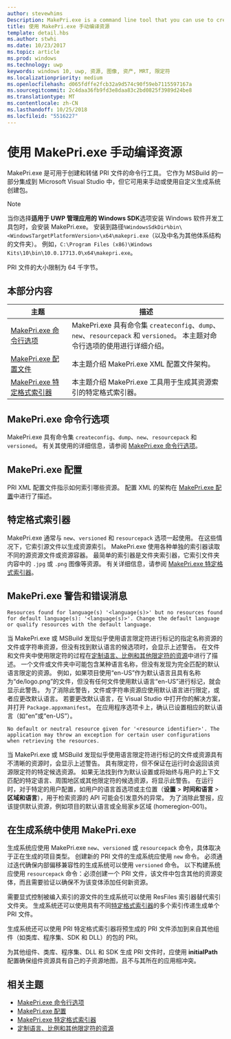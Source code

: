 ```yaml
---
author: stevewhims
Description: MakePri.exe is a command line tool that you can use to create and dump PRI files. It is integrated as part of MSBuild within Microsoft Visual Studio, but it could be useful to you for creating packages manually or with a custom build system.
title: 使用 MakePri.exe 手动编译资源
template: detail.hbs
ms.author: stwhi
ms.date: 10/23/2017
ms.topic: article
ms.prod: windows
ms.technology: uwp
keywords: windows 10, uwp, 资源, 图像, 资产, MRT, 限定符
ms.localizationpriority: medium
ms.openlocfilehash: d065fdffe2fcb32a9d574c90f59eb7115597167a
ms.sourcegitcommit: 2c4daa36fb9fd3e8daa83c2bd0825f3989d24be8
ms.translationtype: MT
ms.contentlocale: zh-CN
ms.lasthandoff: 10/25/2018
ms.locfileid: "5516227"
---
```

# <a name="compile-resources-manually-with-makepriexe"></a>使用 MakePri.exe 手动编译资源

MakePri.exe 是可用于创建和转储 PRI 文件的命令行工具。 它作为 MSBuild 的一部分集成到 Microsoft Visual Studio 中，但它可用来手动或使用自定义生成系统创建包。

> [!NOTE]
> 当你选择**适用于 UWP 管理应用的 Windows SDK**选项安装 Windows 软件开发工具包时，会安装 MakePri.exe。 安装到路径`%WindowsSdkDir%bin\<WindowsTargetPlatformVersion>\x64\makepri.exe`（以及中名为其他体系结构的文件夹）。 例如，`C:\Program Files (x86)\Windows Kits\10\bin\10.0.17713.0\x64\makepri.exe`。

PRI 文件的大小限制为 64 千字节。

## <a name="in-this-section"></a>本部分内容
|主题|描述|
|-|-|
| [MakePri.exe 命令行选项](makepri-exe-command-options.md) | MakePri.exe 具有命令集 `createconfig`、`dump`、`new`、`resourcepack` 和 `versioned`。 本主题对命令行选项的使用进行详细介绍。 |
| [MakePri.exe 配置文件](makepri-exe-configuration.md) | 本主题介绍 MakePri.exe XML 配置文件架构。 |
| [MakePri.exe 特定格式索引器](makepri-exe-format-specific-indexers.md) | 本主题介绍 MakePri.exe 工具用于生成其资源索引的特定格式索引器。 |

## <a name="makepriexe-command-line-options"></a>MakePri.exe 命令行选项

MakePri.exe 具有命令集 `createconfig`、`dump`、`new`、`resourcepack` 和 `versioned`。 有关其使用的详细信息，请参阅 [MakePri.exe 命令行选项](makepri-exe-command-options.md)。

## <a name="makepriexe-configuration"></a>MakePri.exe 配置

PRI XML 配置文件指示如何索引哪些资源。 配置 XML 的架构在 [MakePri.exe 配置](makepri-exe-configuration.md)中进行了描述。

## <a name="format-specific-indexers"></a>特定格式索引器

MakePri.exe 通常与 `new`、`versioned` 和 `resourcepack` 选项一起使用。 在这些情况下，它索引源文件以生成资源索引。 MakePri.exe 使用各种单独的索引器读取不同的源资源文件或资源容器。 最简单的索引器是文件夹索引器，它索引文件夹内容中的 `.jpg` 或 `.png` 图像等资源。 有关详细信息，请参阅 [MakePri.exe 特定格式索引器](makepri-exe-format-specific-indexers.md)。

## <a name="makepriexe-warnings-and-error-messages"></a>MakePri.exe 警告和错误消息

```
Resources found for language(s) '<language(s)>' but no resources found for default language(s): '<language(s)>'. Change the default language or qualify resources with the default language.
```

当 MakePri.exe 或 MSBuild 发现似乎使用语言限定符进行标记的指定名称资源的文件或字符串资源，但没有找到默认语言的候选项时，会显示上述警告。 在文件和文件夹中使用限定符的过程在[定制语言、比例和其他限定符的资源](tailor-resources-lang-scale-contrast.md)中进行了描述。 一个文件或文件夹中可能包含某种语言名称，但没有发现为完全匹配的默认语言限定的资源。 例如，如果项目使用“en-US”作为默认语言且具有名称为“de/logo.png”的文件，但没有任何文件使用默认语言“en-US”进行标记，就会显示此警告。 为了消除此警告，文件或字符串资源应使用默认语言进行限定，或者应更改默认语言。 若要更改默认语言，在 Visual Studio 中打开你的解决方案，并打开 `Package.appxmanifest`。 在应用程序选项卡上，确认已设置相应的默认语言（如“en”或“en-US”）。

```
No default or neutral resource given for '<resource identifier>'. The application may throw an exception for certain user configurations when retrieving the resources.
```

当 MakePri.exe 或 MSBuild 发现似乎使用语言限定符进行标记的文件或资源具有不清晰的资源时，会显示上述警告。 具有限定符，但不保证在运行时会返回该资源限定符的特定候选资源。 如果无法找到作为默认设置或将始终与用户的上下文匹配的特定语言、周围地区或其他限定符的候选资源，将显示此警告。 在运行时，对于特定的用户配置，如用户的语言首选项或主位置（**设置** > **时间和语言** > **区域和语言**），用于检索资源的 API 可能会引发意外的异常。 为了消除此警报，应该提供默认资源，例如项目的默认语言或全局家乡区域 (homeregion-001)。

## <a name="using-makepriexe-in-a-build-system"></a>在生成系统中使用 MakePri.exe

生成系统应使用 MakePri.exe `new`、`versioned` 或 `resourcepack` 命令，具体取决于正在生成的项目类型。 创建新的 PRI 文件的生成系统应使用 `new` 命令。 必须通过迭代确保内部偏移兼容性的生成系统可以使用 `versioned` 命令。 以下构建系统应使用 `resourcepack` 命令：必须创建一个 PRI 文件，该文件中包含其他的资源变体，而且需要验证以确保不为该变体添加任何新资源。

需要显式控制被编入索引的源文件的生成系统可以使用 ResFiles 索引器替代索引文件夹。 生成系统还可以使用具有不同[特定格式索引器](makepri-exe-format-specific-indexers.md)的多个索引传递生成单个 PRI 文件。

生成系统还可以使用 PRI 特定格式索引器将预生成的 PRI 文件添加到来自其他组件（如类库、程序集、SDK 和 DLL）的包的 PRI。

为其他组件、类库、程序集、DLL 和 SDK 生成 PRI 文件时，应使用 **initialPath** 配置确保组件资源具有自己的子资源地图，且不与其所在的应用相冲突。

## <a name="related-topics"></a>相关主题
* [MakePri.exe 命令行选项](makepri-exe-command-options.md)
* [MakePri.exe 配置](makepri-exe-configuration.md)
* [MakePri.exe 特定格式索引器](makepri-exe-format-specific-indexers.md)
* [定制语言、比例和其他限定符的资源](tailor-resources-lang-scale-contrast.md)
